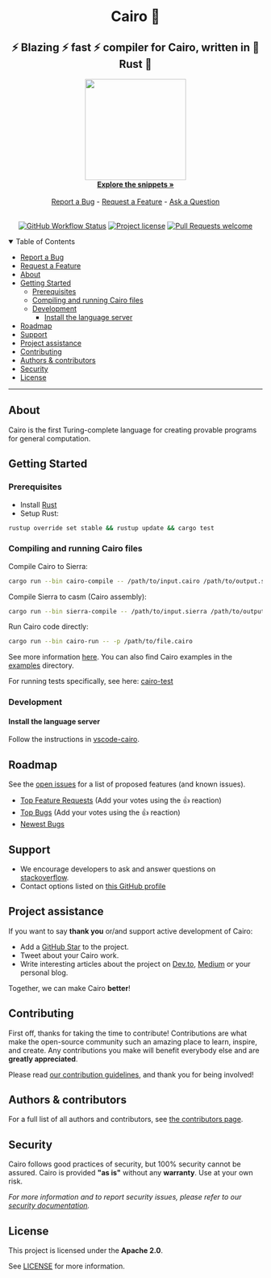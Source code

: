 <div align="center">
  <h1>Cairo 🐺 </h1>
  <h2> ⚡ Blazing ⚡ fast ⚡ compiler for Cairo, written in 🦀 Rust 🦀 </h2>
  <img src="./resources/img/cairo-logo-square.png" height="200" width="200">
  <br />
  <a href="#about"><strong>Explore the snippets »</strong></a>
  <br />
  <br />
  <a href="https://github.com/starkware-libs/cairo/issues/new?assignees=&labels=bug&template=01_BUG_REPORT.md&title=bug%3A+">Report a Bug</a>
  -
  <a href="https://github.com/starkware-libs/cairo/issues/new?assignees=&labels=enhancement&template=02_FEATURE_REQUEST.md&title=feat%3A+">Request a Feature</a>
  -
  <a href="https://github.com/starkware-libs/cairo/discussions">Ask a Question</a>
</div>

<div align="center">
<br />

[![GitHub Workflow Status](https://github.com/starkware-libs/cairo/actions/workflows/ci.yml/badge.svg)](https://github.com/starkware-libs/cairo/actions/workflows/ci.yml)
[![Project license](https://img.shields.io/github/license/starkware-libs/cairo.svg?style=flat-square)](LICENSE)
[![Pull Requests welcome](https://img.shields.io/badge/PRs-welcome-ff69b4.svg?style=flat-square)](https://github.com/starkware-libs/cairo/issues?q=is%3Aissue+is%3Aopen+label%3A%22help+wanted%22)

</div>

<details open="open">
<summary>Table of Contents</summary>

- [Report a Bug](#report-a-bug)
- [Request a Feature](#request-a-feature)
- [About](#about)
- [Getting Started](#getting-started)
  - [Prerequisites](#prerequisites)
  - [Compiling and running Cairo files](#compiling-and-running-cairo-files)
  - [Development](#development)
    - [Install the language server](#install-the-language-server)
- [Roadmap](#roadmap)
- [Support](#support)
- [Project assistance](#project-assistance)
- [Contributing](#contributing)
- [Authors \& contributors](#authors--contributors)
- [Security](#security)
- [License](#license)

</details>

---

## About

Cairo is the first Turing-complete language for creating provable programs for general computation.

## Getting Started

### Prerequisites

- Install [Rust](https://www.rust-lang.org/tools/install)
- Setup Rust:
```bash
rustup override set stable && rustup update && cargo test
```

### Compiling and running Cairo files

Compile Cairo to Sierra:
```bash
cargo run --bin cairo-compile -- /path/to/input.cairo /path/to/output.sierra --replace-ids
```

Compile Sierra to casm (Cairo assembly):
```bash
cargo run --bin sierra-compile -- /path/to/input.sierra /path/to/output.casm
```

Run Cairo code directly:
```bash
cargo run --bin cairo-run -- -p /path/to/file.cairo
```

See more information [here](./crates/runner/README.md). You can also find Cairo examples in the [examples](./examples) directory.

For running tests specifically, see here: [cairo-test](./crates/test_runner/README.md)

### Development

#### Install the language server

Follow the instructions in [vscode-cairo](./vscode-cairo/README.md).

## Roadmap

See the [open issues](https://github.com/starkware-libs/cairo/issues) for a list of proposed features (and known issues).

- [Top Feature Requests](https://github.com/starkware-libs/cairo/issues?q=label%3Aenhancement+is%3Aopen+sort%3Areactions-%2B1-desc) (Add your votes using the 👍 reaction)
- [Top Bugs](https://github.com/starkware-libs/cairo/issues?q=is%3Aissue+is%3Aopen+label%3Abug+sort%3Areactions-%2B1-desc) (Add your votes using the 👍 reaction)
- [Newest Bugs](https://github.com/starkware-libs/cairo/issues?q=is%3Aopen+is%3Aissue+label%3Abug)

## Support

- We encourage developers to ask and answer questions on [stackoverflow](https://stackoverflow.com/questions/tagged/cairo-lang).
- Contact options listed on [this GitHub profile](https://github.com/starkware-libs)

## Project assistance

If you want to say **thank you** or/and support active development of Cairo:

- Add a [GitHub Star](https://github.com/starkware-libs/cairo) to the project.
- Tweet about your Cairo work.
- Write interesting articles about the project on [Dev.to](https://dev.to/), [Medium](https://medium.com/) or your personal blog.

Together, we can make Cairo **better**!

## Contributing

First off, thanks for taking the time to contribute! Contributions are what make the open-source community such an amazing place to learn, inspire, and create. Any contributions you make will benefit everybody else and are **greatly appreciated**.

Please read [our contribution guidelines](docs/CONTRIBUTING.md), and thank you for being involved!

## Authors & contributors

For a full list of all authors and contributors, see [the contributors page](https://github.com/starkware-libs/cairo/contributors).

## Security

Cairo follows good practices of security, but 100% security cannot be assured.
Cairo is provided **"as is"** without any **warranty**. Use at your own risk.

_For more information and to report security issues, please refer to our [security documentation](docs/SECURITY.md)._

## License

This project is licensed under the **Apache 2.0**.

See [LICENSE](LICENSE) for more information.
